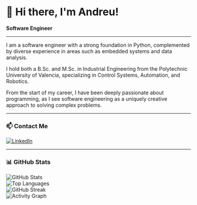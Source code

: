# 👋 Hi there, I'm Andreu!  
**Software Engineer**  
 
---
 
I am a software engineer with a strong foundation in Python, complemented by diverse experience in areas such as embedded systems and data analysis.

I hold both a B.Sc. and M.Sc. in Industrial Engineering from the Polytechnic University of Valencia, specializing in Control Systems, Automation, and Robotics.

From the start of my career, I have been deeply passionate about programming, as I see software engineering as a uniquely creative approach to solving complex problems.
 
---
 
### 📫 **Contact Me**  
[![LinkedIn](https://img.shields.io/badge/LinkedIn-0077B5?style=for-the-badge&logo=linkedin&logoColor=white)](https://es.linkedin.com/in/andreucp)

---
 
### 📊 **GitHub Stats**  
![GitHub Stats](https://github-readme-stats.vercel.app/api?username=andcaspe&show_icons=true&theme=tokyonight)  
![Top Languages](https://github-readme-stats.vercel.app/api/top-langs/?username=andcaspe&layout=compact&theme=tokyonight)  
![GitHub Streak](https://github-readme-streak-stats.herokuapp.com/?user=andcaspe&theme=tokyonight)  
![Activity Graph](https://github-readme-activity-graph.vercel.app/graph?username=andcaspe&theme=tokyo-night)  

